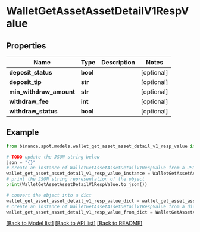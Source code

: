 # WalletGetAssetAssetDetailV1RespValue


## Properties

Name | Type | Description | Notes
------------ | ------------- | ------------- | -------------
**deposit_status** | **bool** |  | [optional] 
**deposit_tip** | **str** |  | [optional] 
**min_withdraw_amount** | **str** |  | [optional] 
**withdraw_fee** | **int** |  | [optional] 
**withdraw_status** | **bool** |  | [optional] 

## Example

```python
from binance.spot.models.wallet_get_asset_asset_detail_v1_resp_value import WalletGetAssetAssetDetailV1RespValue

# TODO update the JSON string below
json = "{}"
# create an instance of WalletGetAssetAssetDetailV1RespValue from a JSON string
wallet_get_asset_asset_detail_v1_resp_value_instance = WalletGetAssetAssetDetailV1RespValue.from_json(json)
# print the JSON string representation of the object
print(WalletGetAssetAssetDetailV1RespValue.to_json())

# convert the object into a dict
wallet_get_asset_asset_detail_v1_resp_value_dict = wallet_get_asset_asset_detail_v1_resp_value_instance.to_dict()
# create an instance of WalletGetAssetAssetDetailV1RespValue from a dict
wallet_get_asset_asset_detail_v1_resp_value_from_dict = WalletGetAssetAssetDetailV1RespValue.from_dict(wallet_get_asset_asset_detail_v1_resp_value_dict)
```
[[Back to Model list]](../README.md#documentation-for-models) [[Back to API list]](../README.md#documentation-for-api-endpoints) [[Back to README]](../README.md)


